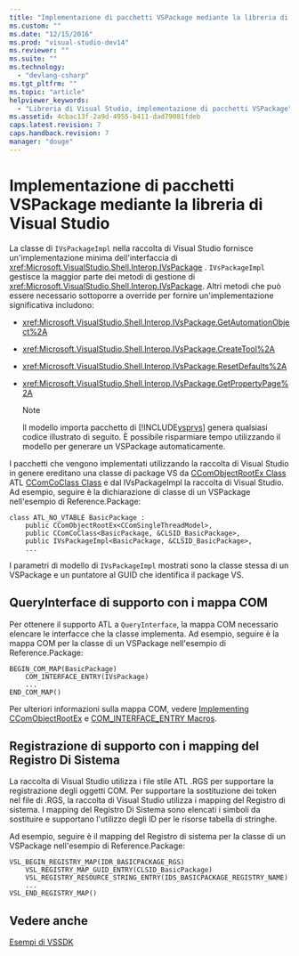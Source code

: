 ```yaml
---
title: "Implementazione di pacchetti VSPackage mediante la libreria di Visual Studio | Microsoft Docs"
ms.custom: ""
ms.date: "12/15/2016"
ms.prod: "visual-studio-dev14"
ms.reviewer: ""
ms.suite: ""
ms.technology: 
  - "devlang-csharp"
ms.tgt_pltfrm: ""
ms.topic: "article"
helpviewer_keywords: 
  - "Libreria di Visual Studio, implementazione di pacchetti VSPackage"
ms.assetid: 4cbac13f-2a9d-4955-b411-dad79081fdeb
caps.latest.revision: 7
caps.handback.revision: 7
manager: "douge"
---
```

# Implementazione di pacchetti VSPackage mediante la libreria di Visual Studio
La classe di `IVsPackageImpl` nella raccolta di Visual Studio fornisce un'implementazione minima dell'interfaccia di <xref:Microsoft.VisualStudio.Shell.Interop.IVsPackage> .  `IVsPackageImpl` gestisce la maggior parte dei metodi di gestione di <xref:Microsoft.VisualStudio.Shell.Interop.IVsPackage>.  Altri metodi che può essere necessario sottoporre a override per fornire un'implementazione significativa includono:  
  
-   <xref:Microsoft.VisualStudio.Shell.Interop.IVsPackage.GetAutomationObject%2A>  
  
-   <xref:Microsoft.VisualStudio.Shell.Interop.IVsPackage.CreateTool%2A>  
  
-   <xref:Microsoft.VisualStudio.Shell.Interop.IVsPackage.ResetDefaults%2A>  
  
-   <xref:Microsoft.VisualStudio.Shell.Interop.IVsPackage.GetPropertyPage%2A>  
  
    > [!NOTE]
    >  Il modello importa pacchetto di [!INCLUDE[vsprvs](../code-quality/includes/vsprvs_md.md)] genera qualsiasi codice illustrato di seguito.  È possibile risparmiare tempo utilizzando il modello per generare un VSPackage automaticamente.  
  
 I pacchetti che vengono implementati utilizzando la raccolta di Visual Studio in genere ereditano una classe di package VS da [CComObjectRootEx Class](/visual-cpp/atl/reference/ccomobjectrootex-class) ATL [CComCoClass Class](/visual-cpp/atl/reference/ccomcoclass-class) e dal IVsPackageImpl la raccolta di Visual Studio.  Ad esempio, seguire è la dichiarazione di classe di un VSPackage nell'esempio di Reference.Package:  
  
```  
class ATL_NO_VTABLE BasicPackage :   
    public CComObjectRootEx<CComSingleThreadModel>,  
    public CComCoClass<BasicPackage, &CLSID_BasicPackage>,  
    public IVsPackageImpl<BasicPackage, &CLSID_BasicPackage>,  
    ...  
```  
  
 I parametri di modello di `IVsPackageImpl` mostrati sono la classe stessa di un VSPackage e un puntatore al GUID che identifica il package VS.  
  
## QueryInterface di supporto con i mappa COM  
 Per ottenere il supporto ATL a `QueryInterface`, la mappa COM necessario elencare le interfacce che la classe implementa.  Ad esempio, seguire è la mappa COM per la classe di un VSPackage nell'esempio di Reference.Package:  
  
```  
BEGIN_COM_MAP(BasicPackage)  
    COM_INTERFACE_ENTRY(IVsPackage)  
    ...  
END_COM_MAP()  
```  
  
 Per ulteriori informazioni sulla mappa COM, vedere [Implementing CComObjectRootEx](/visual-cpp/atl/implementing-ccomobjectrootex) e [COM\_INTERFACE\_ENTRY Macros](../Topic/COM_INTERFACE_ENTRY%20Macros.md).  
  
## Registrazione di supporto con i mapping del Registro Di Sistema  
 La raccolta di Visual Studio utilizza i file stile ATL .RGS per supportare la registrazione degli oggetti COM.  Per supportare la sostituzione dei token nel file di .RGS, la raccolta di Visual Studio utilizza i mapping del Registro di sistema.  I mapping del Registro Di Sistema sono elencati i simboli da sostituire e supportano l'utilizzo degli ID per le risorse tabella di stringhe.  
  
 Ad esempio, seguire è il mapping del Registro di sistema per la classe di un VSPackage nell'esempio di Reference.Package:  
  
```  
VSL_BEGIN_REGISTRY_MAP(IDR_BASICPACKAGE_RGS)  
    VSL_REGISTRY_MAP_GUID_ENTRY(CLSID_BasicPackage)  
    VSL_REGISTRY_RESOURCE_STRING_ENTRY(IDS_BASICPACKAGE_REGISTRY_NAME)  
    ...  
VSL_END_REGISTRY_MAP()  
```  
  
## Vedere anche  
 [Esempi di VSSDK](../misc/vssdk-samples.md)